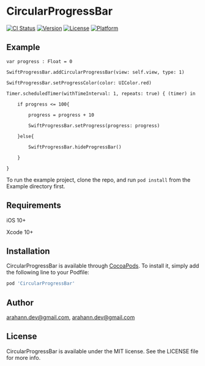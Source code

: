 # CircularProgressBar

[![CI Status](https://img.shields.io/travis/arahann.dev@gmail.com/CircularProgressBar.svg?style=flat)](https://travis-ci.org/arahann.dev@gmail.com/CircularProgressBar)
[![Version](https://img.shields.io/cocoapods/v/CircularProgressBar.svg?style=flat)](https://cocoapods.org/pods/CircularProgressBar)
[![License](https://img.shields.io/cocoapods/l/CircularProgressBar.svg?style=flat)](https://cocoapods.org/pods/CircularProgressBar)
[![Platform](https://img.shields.io/cocoapods/p/CircularProgressBar.svg?style=flat)](https://cocoapods.org/pods/CircularProgressBar)
 
## Example

```
var progress : Float = 0

SwiftProgressBar.addCircularProgressBar(view: self.view, type: 1)

SwiftProgressBar.setProgressColor(color: UIColor.red)

Timer.scheduledTimer(withTimeInterval: 1, repeats: true) { (timer) in

    if progress <= 100{
    
        progress = progress + 10
        
        SwiftProgressBar.setProgress(progress: progress)
        
    }else{
    
        SwiftProgressBar.hideProgressBar()
        
    }
    
}
```
To run the example project, clone the repo, and run `pod install` from the Example directory first.

## Requirements

iOS 10+ 

Xcode 10+

## Installation

CircularProgressBar is available through [CocoaPods](https://cocoapods.org). To install
it, simply add the following line to your Podfile:

```ruby
pod 'CircularProgressBar'
```

## Author

arahann.dev@gmail.com, arahann.dev@gmail.com

## License

CircularProgressBar is available under the MIT license. See the LICENSE file for more info.
